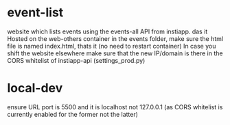 # event-list
website which lists events using the events-all API from instiapp. das it 
Hosted on the web-others container in the events folder, make sure the html file is named index.html, thats it (no need to restart container)
In case you shift the website elsewhere make sure that the new IP/domain is there in the CORS whitelist of instiapp-api (settings_prod.py)

# local-dev
ensure URL port is 5500 and it is localhost not 127.0.0.1 (as CORS whitelist is currently enabled for the former not the latter)